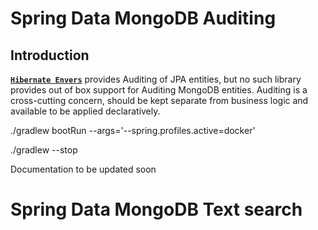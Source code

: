 # Spring Data MongoDB Auditing

## Introduction

[**`Hibernate Envers`**](https://hibernate.org/orm/envers/) provides Auditing of JPA entities,
but no such library provides out of box support for Auditing MongoDB entities.
Auditing is a cross-cutting concern, should be kept separate from business logic and available to be applied
declaratively.

./gradlew bootRun --args='--spring.profiles.active=docker'

./gradlew --stop

Documentation to be updated soon

# Spring Data MongoDB Text search